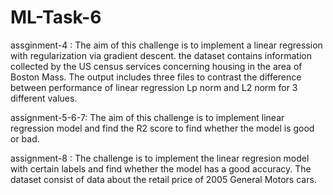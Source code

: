 # ML-Task-6

assginment-4 : The aim of this challenge is to implement a linear regression with regularization via gradient descent. the dataset contains information collected by the US census services concerning housing in the area of Boston Mass. The output includes three files to contrast the difference between performance of linear regression Lp norm and L2 norm for 3 different values.

assignment-5-6-7: The aim of this challenge is to implement linear regression model and find the R2 score to find whether the model is good or bad.

assignment-8 : The challenge is to implement the linear regresion model with certain labels and find whether the model has a good accuracy. The dataset consist of data about the retail price of 2005 General Motors cars. 
